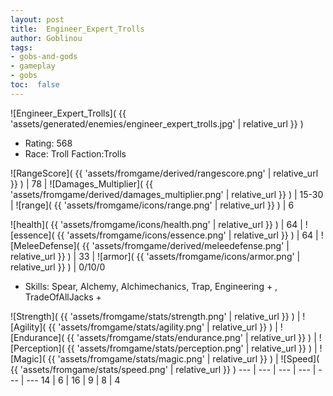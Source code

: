 ```yaml
---
layout: post
title:  Engineer_Expert_Trolls
author: Goblinou
tags:
- gobs-and-gods
- gameplay
- gobs
toc:  false
---
```


![Engineer_Expert_Trolls]( {{ 'assets/generated/enemies/engineer_expert_trolls.jpg' | relative_url }} )
- Rating: 568
- Race: Troll  Faction:Trolls

![RangeScore]( {{ 'assets/fromgame/derived/rangescore.png' | relative_url }} ) | 78 | ![Damages_Multiplier]( {{ 'assets/fromgame/derived/damages_multiplier.png' | relative_url }} ) | 15-30 | ![range]( {{ 'assets/fromgame/icons/range.png' | relative_url }} ) | 6


![health]( {{ 'assets/fromgame/icons/health.png' | relative_url }} ) | 64 | ![essence]( {{ 'assets/fromgame/icons/essence.png' | relative_url }} ) | 64 | ![MeleeDefense]( {{ 'assets/fromgame/derived/meleedefense.png' | relative_url }} ) | 33 | ![armor]( {{ 'assets/fromgame/icons/armor.png' | relative_url }} ) | 0/10/0

* Skills: Spear, Alchemy, Alchimechanics, Trap, Engineering + , TradeOfAllJacks + 

![Strength]( {{ 'assets/fromgame/stats/strength.png' | relative_url }} ) | ![Agility]( {{ 'assets/fromgame/stats/agility.png' | relative_url }} ) | ![Endurance]( {{ 'assets/fromgame/stats/endurance.png' | relative_url }} ) | ![Perception]( {{ 'assets/fromgame/stats/perception.png' | relative_url }} ) | ![Magic]( {{ 'assets/fromgame/stats/magic.png' | relative_url }} ) | ![Speed]( {{ 'assets/fromgame/stats/speed.png' | relative_url }} )
--- | --- | --- | --- | --- | ---
14 | 6 | 16 | 9 | 8 | 4
